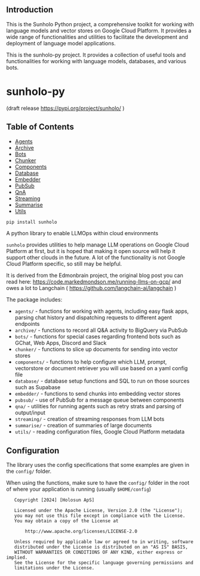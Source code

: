 ## Introduction
This is the Sunholo Python project, a comprehensive toolkit for working with language models and vector stores on Google Cloud Platform. It provides a wide range of functionalities and utilities to facilitate the development and deployment of language model applications.

This is the sunholo-py project. It provides a collection of useful tools and functionalities for working with language models, databases, and various bots.

# sunholo-py

(draft release https://pypi.org/project/sunholo/ )
## Table of Contents
- [Agents](#agents)
- [Archive](#archive)
- [Bots](#bots)
- [Chunker](#chunker)
- [Components](#components)
- [Database](#database)
- [Embedder](#embedder)
- [PubSub](#pubsub)
- [QnA](#qna)
- [Streaming](#streaming)
- [Summarise](#summarise)
- [Utils](#utils)


```sh
pip install sunholo
```

A python library to enable LLMOps within cloud environments

`sunholo` provides utilities to help manage LLM operations on Google Cloud Platform at first, but it is hoped that making it open source will help it support other clouds in the future.  A lot of the functionality is not Google Cloud Platform specific, so still may be helpful.

It is derived from the Edmonbrain project, the original blog post you can read here: https://code.markedmondson.me/running-llms-on-gcp/ and owes a lot to Langchain ( https://github.com/langchain-ai/langchain )

The package includes:

* `agents/` - functions for working with agents, including easy flask apps, parsing chat history and dispatching requests to different agent endpoints
* `archive/` - functions to record all Q&A activity to BigQuery via PubSub
* `bots/` - functions for special cases regarding frontend bots such as GChat, Web Apps, Discord and Slack
* `chunker/` - functions to slice up documents for sending into vector stores
* `components/` - functions to help configure which LLM, prompt, vectorstore or document retriever you will use based on a yaml config file
* `database/` - database setup functions and SQL to run on those sources such as Supabase
* `embedder/` - functions to send chunks into embedding vector stores
* `pubsub/` - use of PubSub for a message queue between components
* `qna/` - utilities for running agents such as retry strats and parsing of output/input
* `streaming/` - creation of streaming responses from LLM bots
* `summarise/` - creation of summaries of large documents
* `utils/` - reading configuration files, Google Cloud Platform metadata

## Configuration

The library uses the config specifications that some examples are given in the `config/` folder.

When using the functions, make sure to have the `config/` folder in the root of where your application is running (usually `$HOME/config`)

```
   Copyright [2024] [Holosun ApS]

   Licensed under the Apache License, Version 2.0 (the "License");
   you may not use this file except in compliance with the License.
   You may obtain a copy of the License at

       http://www.apache.org/licenses/LICENSE-2.0

   Unless required by applicable law or agreed to in writing, software
   distributed under the License is distributed on an "AS IS" BASIS,
   WITHOUT WARRANTIES OR CONDITIONS OF ANY KIND, either express or implied.
   See the License for the specific language governing permissions and
   limitations under the License.
```


